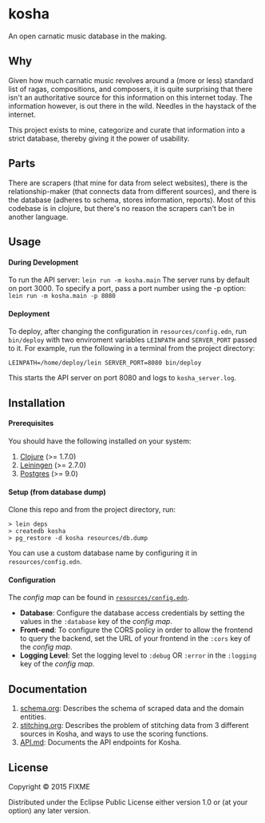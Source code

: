 # kosha

An open carnatic music database in the making.

## Why
Given how much carnatic music revolves around a (more or less) standard list of ragas, compositions, and composers, it is quite surprising that there isn't an authoritative source for this information on this internet today. The information however, is out there in the wild. Needles in the haystack of the internet.

This project exists to mine, categorize and curate that information into a strict database, thereby giving it the power of usability.

## Parts
There are scrapers (that mine for data from select websites), there is the relationship-maker (that connects data from different sources), and there is the database (adheres to schema, stores information, reports). Most of this codebase is in clojure, but there's no reason the scrapers can't be in another language.

## Usage

#### During Development
To run the API server:
`lein run -m kosha.main`
The server runs by default on port 3000. To specify a port, pass a port number using the -p option:
`lein run -m kosha.main -p 8080`

#### Deployment
To deploy, after changing the configuration in `resources/config.edn`, run `bin/deploy` with two enviroment variables `LEINPATH` and `SERVER_PORT` passed to it. For example, run the following in a terminal from the project directory:
```
LEINPATH=/home/deploy/lein SERVER_PORT=8080 bin/deploy
```
This starts the API server on port 8080 and logs to `kosha_server.log`.

## Installation

#### Prerequisites
You should have the following installed on your system:
1. [Clojure](https://clojure.org/guides/getting_started) (>= 1.7.0)
2. [Leiningen](https://leiningen.org/#install) (>= 2.7.0)
3. [Postgres](https://www.postgresql.org/download/) (>= 9.0)

#### Setup (from database dump)

Clone this repo and from the project directory, run:
```
> lein deps
> createdb kosha
> pg_restore -d kosha resources/db.dump
```
You can use a custom database name by configuring it in `resources/config.edn`.
#### Configuration
The _config map_ can be found in [`resources/config.edn`](resources/config.edn).
* __Database__: Configure the database access credentials by setting the values in the `:database` key of the _config map_.
* __Front-end__: To configure the CORS policy in order to allow the frontend to query the backend, set the URL of your frontend in the `:cors` key of the _config map_.
* __Logging Level__: Set the logging level to `:debug` OR `:error` in the `:logging` key of the _config map_.

## Documentation
1. [schema.org](doc/schema.org): Describes the schema of scraped data and the domain entities.
2. [stitching.org](doc/stitching.org): Describes the problem of stitching data from 3 different sources in Kosha, and ways to use the scoring functions.
3. [API.md](doc/API.md): Documents the API endpoints for Kosha.

## License

Copyright © 2015 FIXME

Distributed under the Eclipse Public License either version 1.0 or (at
your option) any later version.
